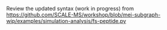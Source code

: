Review the updated syntax (work in progress) from
https://github.com/SCALE-MS/workshop/blob/mei-subgraph-wip/examples/simulation-analysis/fs-peptide.py
